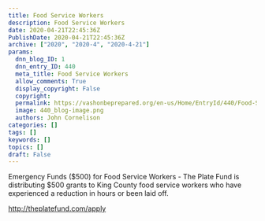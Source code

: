 ```yaml
---
title: Food Service Workers
description: Food Service Workers
date: 2020-04-21T22:45:36Z
PublishDate: 2020-04-21T22:45:36Z
archive: ["2020", "2020-4", "2020-4-21"]
params:
  dnn_blog_ID: 1
  dnn_entry_ID: 440
  meta_title: Food Service Workers
  allow_comments: True
  display_copyright: False
  copyright:
  permalink: https://vashonbeprepared.org/en-us/Home/EntryId/440/Food-Service-Workers
  image: 440_blog-image.png
  authors: John Cornelison
categories: []
tags: []
keywords: []
topics: []
draft: False
---
```


<p>Emergency Funds ($500) for Food Service Workers - The Plate Fund is distributing $500 grants to King County food service workers who have experienced a reduction in hours or been laid off.<p><a href="http://theplatefund.com/apply">http://theplatefund.com/apply</a></p>
